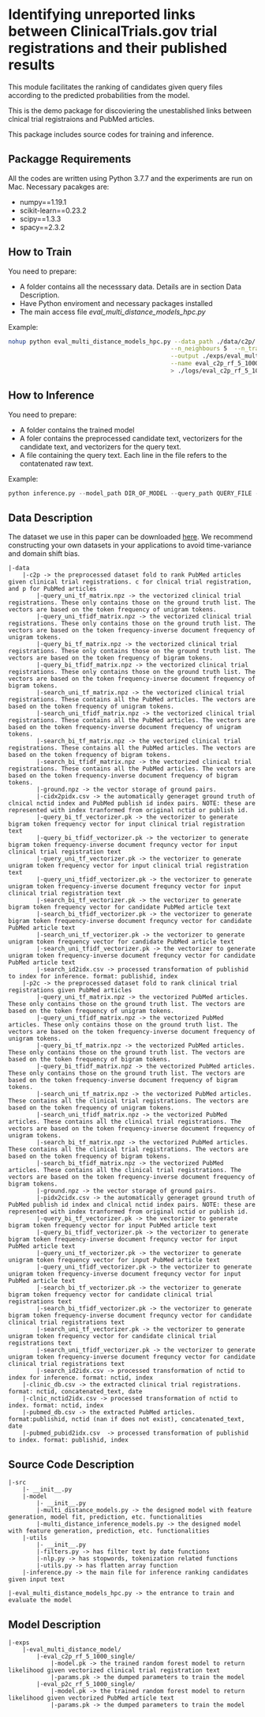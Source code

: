 # Identifying unreported links between ClinicalTrials.gov trial registrations and their published results

This module facilitates the ranking of candidates given query files according to the predicted probabilities from the model. 

This is the demo package for discoviering the unestablished links between clnical trial registraions and PubMed articles.

This package includes source codes for training and inference.

## Packagge Requirements

All the codes are written using Python 3.7.7 and the experiments are run on Mac.
Necessary pacakges are:
* numpy==1.19.1
* scikit-learn==0.23.2
* scipy==1.3.3
* spacy==2.3.2

## How to Train
You need to prepare:
* A folder contains all the necesssary data. Details are in section Data Description.
* Have Python enviroment and necessary packages installed
* The main access file *eval_multi_distance_models_hpc.py*

Example:
```bash
nohup python eval_multi_distance_models_hpc.py --data_path ./data/c2p/ \
                                              --n_neighbours 5  --n_train 1000 \
                                              --output ./exps/eval_multi_distance_model/ \
                                              --name eval_c2p_rf_5_1000_single --override \
                                              > ./logs/eval_c2p_rf_5_1000_single.log 2>&1 &
```

## How to Inference
You need to prepare:
* A folder contains the trained model
* A foler contains the preprocessed candidate text, vectorizers for the candidate text, and vectorizers for the query text. 
* A file containing the query text. Each line in the file refers to the contatenated raw text.

Example:
```python
python inference.py --model_path DIR_OF_MODEL --query_path QUERY_FILE --search_path DIR_OF_SEARCH_FILES --output DIR_OF_OUTPUT
```

## Data Description
The dataset we use in this paper can be downloaded [here](https://doi.org/10.7910/DVN/MEROWG). We recommend constructing your own datasets in your applications to avoid time-variance and domain shift bias.

    |-data
        |-c2p -> the preprocessed dataset fold to rank PubMed articles given clinical trial registrations. c for clnical trial registration, and p for PubMed articles
            |-query_uni_tf_matrix.npz -> the vectorized clinical trial registrations. These only contains those on the ground truth list. The vectors are based on the token frequency of unigram tokens.
            |-query_uni_tfidf_matrix.npz -> the vectorized clinical trial registrations. These only contains those on the ground truth list. The vectors are based on the token frequency-inverse document frequency of unigram tokens.
            |-query_bi_tf_matrix.npz -> the vectorized clinical trial registrations. These only contains those on the ground truth list. The vectors are based on the token frequency of bigram tokens.
            |-query_bi_tfidf_matrix.npz -> the vectorized clinical trial registrations. These only contains those on the ground truth list. The vectors are based on the token frequency-inverse document frequency of bigram tokens.
            |-search_uni_tf_matrix.npz -> the vectorized clinical trial registrations. These contains all the PubMed articles. The vectors are based on the token frequency of unigram tokens.
            |-search_uni_tfidf_matrix.npz -> the vectorized clinical trial registrations. These contains all the PubMed articles. The vectors are based on the token frequency-inverse document frequency of unigram tokens.
            |-search_bi_tf_matrix.npz -> the vectorized clinical trial registrations. These contains all the PubMed articles. The vectors are based on the token frequency of bigram tokens.
            |-search_bi_tfidf_matrix.npz -> the vectorized clinical trial registrations. These contains all the PubMed articles. The vectors are based on the token frequency-inverse document frequency of bigram tokens.
            |-ground.npz -> the vector storage of ground pairs.
            |-cidx2pidx.csv -> the automatically generaget ground truth of clnical nctid index and PubMed publish id index pairs. NOTE: these are represented with index tranformed from original nctid or publish id.
            |-query_bi_tf_vectorizer.pk -> the vectorizer to generate bigram token frequency vector for input clinical trial registration text
            |-query_bi_tfidf_vectorizer.pk -> the vectorizer to generate bigram token frequency-inverse document frequncy vector for input clinical trial registration text
            |-query_uni_tf_vectorizer.pk -> the vectorizer to generate unigram token frequency vector for input clinical trial registration text
            |-query_uni_tfidf_vectorizer.pk -> the vectorizer to generate unigram token frequency-inverse document frequncy vector for input clinical trial registration text
            |-search_bi_tf_vectorizer.pk -> the vectorizer to generate bigram token frequency vector for candidate PubMed article text
            |-search_bi_tfidf_vectorizer.pk -> the vectorizer to generate bigram token frequency-inverse document frequncy vector for candidate PubMed article text
            |-search_uni_tf_vectorizer.pk -> the vectorizer to generate unigram token frequency vector for candidate PubMed article text
            |-search_uni_tfidf_vectorizer.pk -> the vectorizer to generate unigram token frequency-inverse document frequncy vector for candidate PubMed article text
            |-search_id2idx.csv -> processed transformation of publishid to index for inference. format: publishid, index
        |-p2c -> the preprocessed dataset fold to rank clinical trial registrations given PubMed articles
            |-query_uni_tf_matrix.npz -> the vectorized PubMed articles. These only contains those on the ground truth list. The vectors are based on the token frequency of unigram tokens.
            |-query_uni_tfidf_matrix.npz -> the vectorized PubMed articles. These only contains those on the ground truth list. The vectors are based on the token frequency-inverse document frequency of unigram tokens.
            |-query_bi_tf_matrix.npz -> the vectorized PubMed articles. These only contains those on the ground truth list. The vectors are based on the token frequency of bigram tokens.
            |-query_bi_tfidf_matrix.npz -> the vectorized PubMed articles. These only contains those on the ground truth list. The vectors are based on the token frequency-inverse document frequency of bigram tokens.
            |-search_uni_tf_matrix.npz -> the vectorized PubMed articles. These contains all the clinical trial registrations. The vectors are based on the token frequency of unigram tokens.
            |-search_uni_tfidf_matrix.npz -> the vectorized PubMed articles. These contains all the clinical trial registrations. The vectors are based on the token frequency-inverse document frequency of unigram tokens.
            |-search_bi_tf_matrix.npz -> the vectorized PubMed articles. These contains all the clinical trial registrations. The vectors are based on the token frequency of bigram tokens.
            |-search_bi_tfidf_matrix.npz -> the vectorized PubMed articles. These contains all the clinical trial registrations. The vectors are based on the token frequency-inverse document frequency of bigram tokens.
            |-ground.npz -> the vector storage of ground pairs.
            |-pidx2cidx.csv -> the automatically generaget ground truth of PubMed publish id index and clnical nctid index pairs. NOTE: these are represented with index tranformed from original nctid or publish id.
            |-query_bi_tf_vectorizer.pk -> the vectorizer to generate bigram token frequency vector for input PubMed article text
            |-query_bi_tfidf_vectorizer.pk -> the vectorizer to generate bigram token frequency-inverse document frequncy vector for input PubMed article text
            |-query_uni_tf_vectorizer.pk -> the vectorizer to generate unigram token frequency vector for input PubMed article text
            |-query_uni_tfidf_vectorizer.pk -> the vectorizer to generate unigram token frequency-inverse document frequncy vector for input PubMed article text
            |-search_bi_tf_vectorizer.pk -> the vectorizer to generate bigram token frequency vector for candidate clinical trial registrations text
            |-search_bi_tfidf_vectorizer.pk -> the vectorizer to generate bigram token frequency-inverse document frequncy vector for candidate clinical trial registrations text
            |-search_uni_tf_vectorizer.pk -> the vectorizer to generate unigram token frequency vector for candidate clinical trial registrations text
            |-search_uni_tfidf_vectorizer.pk -> the vectorizer to generate unigram token frequency-inverse document frequncy vector for candidate clinical trial registrations text
            |-search_id2idx.csv -> processed transformation of nctid to index for inference. format: nctid, index
        |-clinic_db.csv -> the extracted clinical trial registrations. format: nctid, concatenated_text, date
        |-clnic_nctid2idx.csv -> processed transformation of nctid to index. format: nctid, index
        |-pubmed_db.csv -> the extracted PubMed articles. format:publishid, nctid (nan if does not exist), concatenated_text, date
        |-pubmed_pubid2idx.csv  -> processed transformation of publishid to index. format: publishid, index

## Source Code Description
    |-src
        |- __init__.py
        |-model
            |- __init__.py
            |-multi_distance_models.py -> the designed model with feature generation, model fit, prediction, etc. functionalities
            |-multi_distance_inference_models.py -> the designed model with feature generation, prediction, etc. functionalities
        |-utils
            |- __init__.py
            |-filters.py -> has filter text by date functions
            |-nlp.py -> has stopwords, tokenization related functions
            |-utils.py -> has flatten array function
        |-inference.py -> the main file for inference ranking candidates given input text
        
    |-eval_multi_distance_models_hpc.py -> the entrance to train and evaluate the model
    
## Model Description
    
    |-exps
        |-eval_multi_distance_model/
            |-eval_c2p_rf_5_1000_single/
                |-model.pk -> the trained random forest model to return likelihood given vectorized clinical trial registration text
                |-params.pk -> the dumped parameters to train the model
            |-eval_p2c_rf_5_1000_single/
                |-model.pk -> the trained random forest model to return likelihood given vectorized PubMed article text
                |-params.pk -> the dumped parameters to train the model
        
